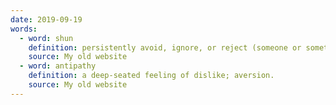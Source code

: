 ```yaml
---
date: 2019-09-19
words:
  - word: shun
    definition: persistently avoid, ignore, or reject (someone or something) through antipathy or caution.
    source: My old website
  - word: antipathy
    definition: a deep-seated feeling of dislike; aversion.
    source: My old website
---
```

